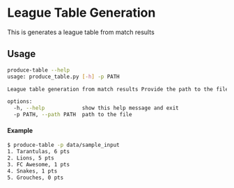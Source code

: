 # League Table Generation
This is generates a league table from match results

## Usage
```bash
produce-table --help
usage: produce_table.py [-h] -p PATH

League table generation from match results Provide the path to the file

options:
  -h, --help            show this help message and exit
  -p PATH, --path PATH  path to the file
```

#### Example

```bash
$ produce-table -p data/sample_input 
1. Tarantulas, 6 pts 
2. Lions, 5 pts 
3. FC Awesome, 1 pts 
4. Snakes, 1 pts 
5. Grouches, 0 pts 
```
